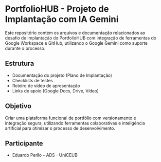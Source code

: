 # PortfolioHUB - Projeto de Implantação com IA Gemini

Este repositório contém os arquivos e documentação relacionados ao desafio de implantação do PortfolioHUB com integração de ferramentas do Google Workspace e GitHub, utilizando o Google Gemini como suporte durante o processo.

## Estrutura

- Documentação do projeto (Plano de Implantação)
- Checklists de testes
- Roteiro de vídeo de apresentação
- Links de apoio (Google Docs, Drive, Vídeo)

## Objetivo

Criar uma plataforma funcional de portfólio com versionamento e integração segura, utilizando ferramentas colaborativas e inteligência artificial para otimizar o processo de desenvolvimento.

## Participante

- Eduardo Perilo - ADS - UniCEUB
